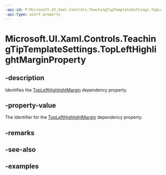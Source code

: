 ```yaml
---
-api-id: P:Microsoft.UI.Xaml.Controls.TeachingTipTemplateSettings.TopLeftHighlightMarginProperty
-api-type: winrt property
---
```


# Microsoft.UI.Xaml.Controls.TeachingTipTemplateSettings.TopLeftHighlightMarginProperty

<!--
public static Windows.UI.Xaml.DependencyProperty TopLeftHighlightMarginProperty { get; }
-->

## -description

Identifies the [TopLeftHighlightMargin](teachingtiptemplatesettings_toplefthighlightmargin.md) dependency property.

## -property-value

The identifier for the [TopLeftHighlightMargin](teachingtiptemplatesettings_toplefthighlightmargin.md) dependency property.

## -remarks

## -see-also

## -examples

